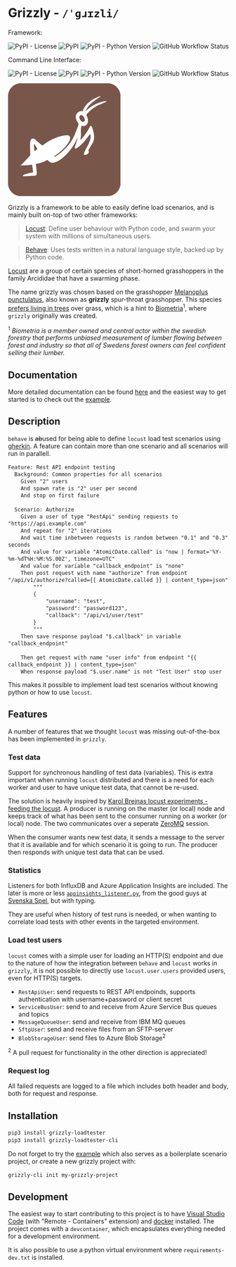 # Grizzly - `/ˈɡɹɪzli/`

Framework:

![PyPI - License](https://img.shields.io/pypi/l/grizzly-loadtester?style=for-the-badge)
![PyPI](https://img.shields.io/pypi/v/grizzly-loadtester?style=for-the-badge)
![PyPI - Python Version](https://img.shields.io/pypi/pyversions/grizzly-loadtester?style=for-the-badge)
![GitHub Workflow Status](https://img.shields.io/github/workflow/status/biometria-se/grizzly/code%20quality?style=for-the-badge)

Command Line Interface:

![PyPI - License](https://img.shields.io/pypi/l/grizzly-loadtester-cli?style=for-the-badge)
![PyPI](https://img.shields.io/pypi/v/grizzly-loadtester-cli?style=for-the-badge)
![PyPI - Python Version](https://img.shields.io/pypi/pyversions/grizzly-loadtester-cli?style=for-the-badge)
![GitHub Workflow Status](https://img.shields.io/github/workflow/status/biometria-se/grizzly-cli/code%20quality?style=for-the-badge)

![grizzly logo](https://raw.githubusercontent.com/Biometria-se/grizzly/main/docs/content/assets/logo/grizzly_grasshopper_brown_256px.png)

Grizzly is a framework to be able to easily define load scenarios, and is mainly built on-top of two other frameworks:

> [Locust](https://locust.io): Define user behaviour with Python code, and swarm your system with millions of simultaneous users.

> [Behave](https://behave.readthedocs.io/): Uses tests written in a natural language style, backed up by Python code.

[Locust](https://en.wikipedia.org/wiki/Locust) are a group of certain species of short-horned grasshoppers in the family Arcididae that have a swarming phase.

The name grizzly was chosen based on the grasshopper [Melanoplus punctulatus](https://en.wikipedia.org/wiki/Melanoplus_punctulatus), also known as __grizzly__ spur-throat grasshopper. This species [prefers living in trees](https://www.sciencedaily.com/releases/2005/07/050718234418.htm) over grass, which is a hint to [Biometria](https://www.biometria.se/)<sup>1</sup>, where `grizzly` originally was created.

<sup>1</sup> _Biometria is a member owned and central actor within the swedish forestry that performs unbiased measurement of lumber flowing between forest and industry so that all of Swedens forest owners can feel confident selling their lumber._

## Documentation

More detailed documentation can be found [here](https://biometria-se.github.io/grizzly) and the easiest way to get started is to check out the [example](https://biometria-se.github.io/grizzly/example/).

## Description

`behave` is <del>ab</del>used for being able to define `locust` load test scenarios using [gherkin](https://cucumber.io/docs/gherkin). A feature can contain more than one scenario and all scenarios will run in parallell.

```gherkin
Feature: Rest API endpoint testing
  Background: Common properties for all scenarios
    Given "2" users
    And spawn rate is "2" user per second
    And stop on first failure

  Scenario: Authorize
    Given a user of type "RestApi" sending requests to "https://api.example.com"
    And repeat for "2" iterations
    And wait time inbetween requests is random between "0.1" and "0.3" seconds
    And value for variable "AtomicDate.called" is "now | format='%Y-%m-%dT%H:%M:%S.00Z', timezone=UTC"
    And value for variable "callback_endpoint" is "none"
    Then post request with name "authorize" from endpoint "/api/v1/authorize?called={{ AtomicDate.called }} | content_type=json"
        """
        {
            "username": "test",
            "password": "password123",
            "callback": "/api/v1/user/test"
        }
        """
    Then save response payload "$.callback" in variable "callback_endpoint"

    Then get request with name "user info" from endpoint "{{ callback_endpoint }} | content_type=json"
    When response payload "$.user.name" is not "Test User" stop user
```

This makes it possible to implement load test scenarios without knowing python or how to use `locust`.

## Features

A number of features that we thought `locust` was missing out-of-the-box has been implemented in `grizzly`.

### Test data

Support for synchronous handling of test data (variables). This is extra important when running `locust` distributed and there is a need for each worker and user to have unique test data, that cannot be re-used.

The solution is heavily inspired by [Karol Brejnas locust experiments - feeding the locust](https://medium.com/locust-io-experiments/locust-experiments-feeding-the-locusts-cf09e0f65897). A producer is running on the master (or local) node and keeps track of what has been sent to the consumer running on a worker (or local) node. The two communicates over a seperate [ZeroMQ](https://zeromq.org) session.

When the consumer wants new test data, it sends a message to the server that it is available and for which scenario it is going to run. The producer then responds with unique test data that can be used.

### Statistics

Listeners for both InfluxDB and Azure Application Insights are included. The later is more or less [`appinsights_listener.py`](https://github.com/SvenskaSpel/locust-plugins/blob/master/locust_plugins/appinsights_listener.py), from the good guys at [Svenska Spel](https://github.com/SvenskaSpel), but with typing.

They are useful when history of test runs is needed, or when wanting to correlate load tests with other events in the targeted environment.

### Load test users

`locust` comes with a simple user for loading an HTTP(S) endpoint and due to the nature of how the integration between `behave` and `locust` works in `grizzly`, it is not possible to directly use `locust.user.users` provided users, even for HTTP(S) targets.

* `RestApiUser`: send requests to REST API endpoinds, supports authentication with username+password or client secret
* `ServiceBusUser`: send to and receive from Azure Service Bus queues and topics
* `MessageQueueUser`: send and receive from IBM MQ queues
* `SftpUser`: send and receive files from an SFTP-server
* `BlobStorageUser`: send files to Azure Blob Storage<sup>2</sup>

<sup>2</sup> A pull request for functionality in the other direction is appreciated!

### Request log

All failed requests are logged to a file which includes both header and body, both for request and response.

## Installation

```bash
pip3 install grizzly-loadtester
pip3 install grizzly-loadtester-cli
```

Do not forget to try the [example](https://biometria-se.github.io/grizzly/example/) which also serves as a boilerplate scenario project, or create a new grizzly project with:

```bash
grizzly-cli init my-grizzly-project
```

## Development

The easiest way to start contributing to this project is to have [Visual Studio Code](https://code.visualstudio.com/) (with "Remote - Containers" extension) and [docker](https://www.docker.com/) installed. The project comes with a `devcontainer`, which encapsulates everything needed for a development environment.

It is also possible to use a python virtual environment where `requirements-dev.txt` is installed.
